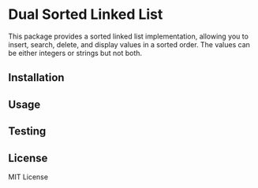 # Dual Sorted Linked List

This package provides a sorted linked list implementation, allowing you to insert, search, delete, and display values in a sorted order. The values can be either integers or strings but not both.


## Installation

## Usage

## Testing

## License

MIT License
